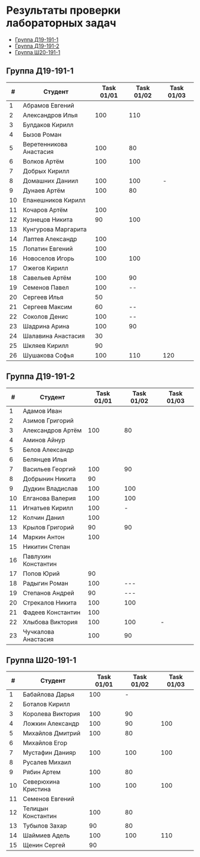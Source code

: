# Результаты проверки лабораторных задач

<!--TOC-->
  - [Группа Д19-191-1](#-19-191-1)
  - [Группа Д19-191-2](#-19-191-2)
  - [Группа Ш20-191-1](#-20-191-1)
<!--/TOC-->

## Группа Д19-191-1
|#|Студент| Task 01/01 | Task 01/02 | Task 01/03 | 
|----|--|--|--|--|
|1|Абрамов Евгений||
|2|Александров Илья|100|110|
|3|Булдаков Кирилл|
|4|Бызов Роман|
|5|Веретенникова Анастасия|100|80|
|6|Волков Артём|100|100|
|7|Добрых Кирилл|
|8|Домашних Даниил|100|100|-|
|9|Дунаев Артём|100|80|
|10|Епанешников Кирилл|
|11|Кочаров Артём|100|
|12|Кузнецов Никита|90|100|
|13|Кунгурова Маргарита|
|14|Лаптев Александр|100|
|15|Лопатин Евгений|100|
|16|Новоселов Игорь|100|100|
|17|Ожегов Кирилл|
|18|Савельев Артём|100|90|
|19|Семенов Павел|100|--|
|20|Сергеев Илья|50|
|21|Сергеев Максим|60|--|
|22|Соколов Денис|100|--|
|23|Шадрина Арина|100|90|
|24|Шалавина Анастасия|30|
|25|Шкляев Кирилл|90|
|26|Шушакова Софья|100|110|120|

## Группа Д19-191-2
|#|Студент| Task 01/01 | Task 01/02 | Task 01/03 |
|----|--|--|--|--|
|1|Адамов Иван|
|2|Азимов Григорий|
|3|Александров Артём|100|80|
|4|Аминов Айнур|
|5|Белов Александр|
|6|Белянцев Илья|
|7|Васильев Георгий|100|90|
|8|Добрынин Никита|90|
|9|Дудкин Владислав|100|100|
|10|Елганова Валерия|100|100|
|11|Игнатьев Кирилл|100|-|
|12|Колчин Данил|100|
|13|Крылов Григорий|90|90|
|14|Маркин Антон|100|
|15|Никитин Степан|
|16|Павлухин Константин|
|17|Попов Юрий|90|
|18|Радыгин Роман|100|---|
|19|Степанов Андрей|90|---|
|20|Стрекалов Никита|100|100|
|21|Фадеев Константин|100|
|22|Хлыбова Виктория|100|100|-|
|23|Чучкалова Анастасия|100|90|

## Группа Ш20-191-1
|#|Студент| Task 01/01 | Task 01/02 | Task 01/03 |
|----|--|--|--|--|
|1|Бабайлова Дарья|100|-|
|2|Боталов Кирилл|
|3|Королева Виктория|100|90|
|4|Ложкин Александр|100|90|100|
|5|Михайлов Дмитрий|100|80|
|6|Михайлов Егор|
|7|Мустафин Данияр|100|100|100|
|8|Русалев Михаил|
|9|Рябин Артем|100|80|
|10|Северюхина Кристина|100|100|100|
|11|Семенов Евгений|
|12|Телицын Константин|100|80|
|13|Тубылов Захар|90|80|
|14|Шаймиев Адель|100|100|110|
|15|Щенин Сергей|90|
